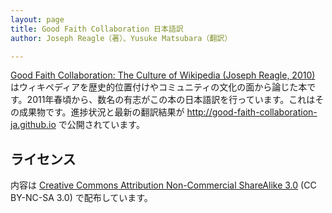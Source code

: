```yaml
---
layout: page
title: Good Faith Collaboration 日本語訳
author: Joseph Reagle（著）、Yusuke Matsubara（翻訳）

---
```


[Good Faith Collaboration: The Culture of Wikipedia (Joseph Reagle, 2010)](http://reagle.org/joseph/2010/gfc) はウィキペディアを歴史的位置付けやコミュニティの文化の面から論じた本です。2011年春頃から、数名の有志がこの本の日本語訳を行っています。これはその成果物です。進捗状況と最新の翻訳結果が <http://good-faith-collaboration-ja.github.io> で公開されています。

## ライセンス

内容は [Creative Commons Attribution Non-Commercial ShareAlike 3.0](http://creativecommons.org/licenses/by-nc-sa/3.0/) (CC BY-NC-SA 3.0) で配布しています。
